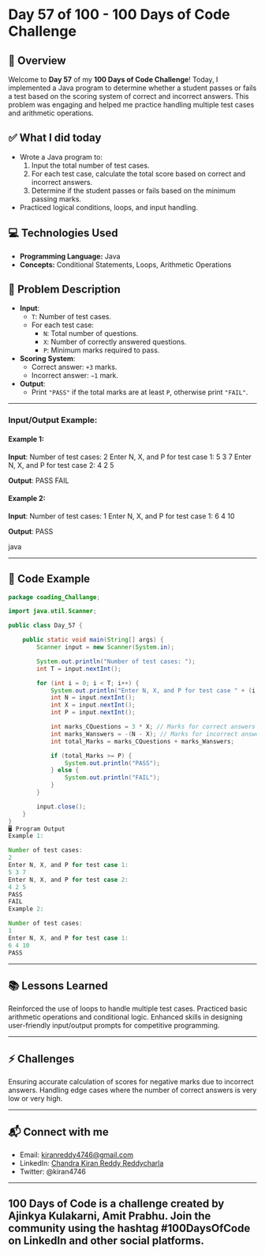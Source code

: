# Day 57 of 100 - 100 Days of Code Challenge

## 📝 Overview
Welcome to **Day 57** of my **100 Days of Code Challenge**! Today, I implemented a Java program to determine whether a student passes or fails a test based on the scoring system of correct and incorrect answers. This problem was engaging and helped me practice handling multiple test cases and arithmetic operations.

## ✅ What I did today
- Wrote a Java program to:
  1. Input the total number of test cases.
  2. For each test case, calculate the total score based on correct and incorrect answers.
  3. Determine if the student passes or fails based on the minimum passing marks.
- Practiced logical conditions, loops, and input handling.

## 💻 Technologies Used
- **Programming Language:** Java
- **Concepts:** Conditional Statements, Loops, Arithmetic Operations

## 📖 Problem Description
- **Input**:
  - `T`: Number of test cases.
  - For each test case:
    - `N`: Total number of questions.
    - `X`: Number of correctly answered questions.
    - `P`: Minimum marks required to pass.
- **Scoring System**:
  - Correct answer: `+3` marks.
  - Incorrect answer: `−1` mark.
- **Output**:
  - Print `"PASS"` if the total marks are at least `P`, otherwise print `"FAIL"`.

---

### Input/Output Example:

#### Example 1:
**Input**:
Number of test cases: 2 Enter N, X, and P for test case 1: 5 3 7 Enter N, X, and P for test case 2: 4 2 5



**Output**:
PASS FAIL



#### Example 2:
**Input**:
Number of test cases: 1 Enter N, X, and P for test case 1: 6 4 10


**Output**:
PASS

java


---

## 📝 Code Example

```java
package coading_Challange;

import java.util.Scanner;

public class Day_57 {

    public static void main(String[] args) {
        Scanner input = new Scanner(System.in);

        System.out.println("Number of test cases: ");
        int T = input.nextInt();

        for (int i = 0; i < T; i++) {
            System.out.println("Enter N, X, and P for test case " + (i + 1) + ":");
            int N = input.nextInt();
            int X = input.nextInt();
            int P = input.nextInt();

            int marks_CQuestions = 3 * X; // Marks for correct answers
            int marks_Wanswers = -(N - X); // Marks for incorrect answers
            int total_Marks = marks_CQuestions + marks_Wanswers;

            if (total_Marks >= P) {
                System.out.println("PASS");
            } else {
                System.out.println("FAIL");
            }
        }

        input.close();
    }
}
🖥️ Program Output
Example 1:

Number of test cases: 
2
Enter N, X, and P for test case 1: 
5 3 7
Enter N, X, and P for test case 2: 
4 2 5
PASS
FAIL
Example 2:

Number of test cases: 
1
Enter N, X, and P for test case 1: 
6 4 10
PASS
```
---
## 📚 Lessons Learned
Reinforced the use of loops to handle multiple test cases.
Practiced basic arithmetic operations and conditional logic.
Enhanced skills in designing user-friendly input/output prompts for competitive programming.

---
## ⚡ Challenges
Ensuring accurate calculation of scores for negative marks due to incorrect answers.
Handling edge cases where the number of correct answers is very low or very high.

---
## 📬 Connect with me
- Email: kiranreddy4746@gmail.com
- LinkedIn: [Chandra Kiran Reddy Reddycharla](https://www.linkedin.com/in/chandra-kiran-reddy-reddycharla-a9a746230/)
- Twitter: @kiran4746

---
## 100 Days of Code is a challenge created by Ajinkya Kulakarni, Amit Prabhu. Join the community using the hashtag #100DaysOfCode on LinkedIn and other social platforms.
